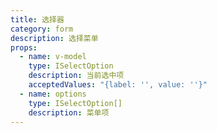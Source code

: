 ```yaml
---
title: 选择器
category: form
description: 选择菜单
props:
  - name: v-model
    type: ISelectOption
    description: 当前选中项
    acceptedValues: "{label: '', value: ''}"
  - name: options
    type: ISelectOption[]
    description: 菜单项
---
```


<!-- todo: transition -->
